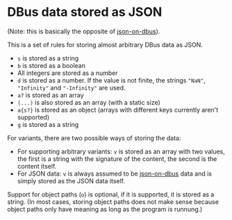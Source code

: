DBus data stored as JSON
========================

(Note: this is basically the opposite of [json-on-dbus](voxie:///help/topic/interfaces/json-on-dbus)).

This is a set of rules for storing almost arbitrary DBus data as JSON.

- `s` is stored as a string
- `b` is stored as a boolean
- All integers are stored as a number
- `d` is stored as a number. If the value is not finite, the strings `"NaN"`, `"Infinity"` and `"-Infinity"` are used.
- `a?` is stored as an array
- `(...)` is also stored as an array (with a static size)
- `a{s?}` is stored as an object (arrays with different keys currently aren't supported)
- `g` is stored as a string

For variants, there are two possible ways of storing the data:

- For supporting arbitrary variants: `v` is stored as an array with two values, the first is a string with the signature of the content, the second is the content itself.
- For JSON data: `v` is always assumed to be [json-on-dbus](voxie:///help/topic/interfaces/json-on-dbus) data and is simply stored as the JSON data itself.

Support for object paths (`o`) is optional, if it is supported, it is stored as a string. (In most cases, storing object paths does not make sense because object paths only have meaning as long as the program is runnung.)
